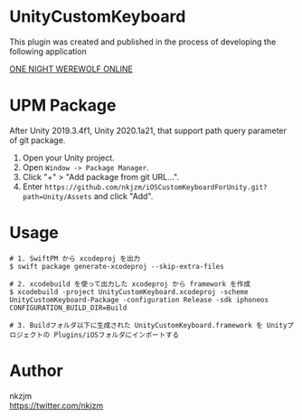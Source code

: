 # UnityCustomKeyboard


This plugin was created and published in the process of developing the following application

[ONE NIGHT WEREWOLF ONLINE](https://online.1nite-jinro.com/)


# UPM Package

After Unity 2019.3.4f1, Unity 2020.1a21, that support path query parameter of git package. 

1. Open your Unity project.
2. Open `Window -> Package Manager`.
3. Click "+" > "Add package from git URL...".
4. Enter `https://github.com/nkjzm/iOSCustomKeyboardForUnity.git?path=Unity/Assets` and click "Add".

# Usage

```.command
# 1. SwiftPM から xcodeproj を出力
$ swift package generate-xcodeproj --skip-extra-files

# 2. xcodebuild を使って出力した xcodeproj から framework を作成
$ xcodebuild -project UnityCustomKeyboard.xcodeproj -scheme UnityCustomKeyboard-Package -configuration Release -sdk iphoneos CONFIGURATION_BUILD_DIR=Build

# 3. Buildフォルダ以下に生成された UnityCustomKeyboard.framework を Unityプロジェクトの Plugins/iOSフォルダにインポートする
```

# Author

nkzjm  
https://twitter.com/nkjzm

